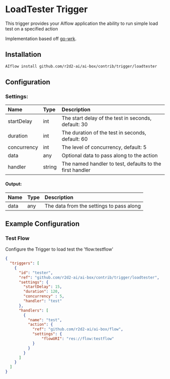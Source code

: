 <!--
title: LoadTester
weight: 4706
-->
# LoadTester Trigger
This trigger provides your AIflow application the ability to run simple load test on a specified action

Implementation based off [go-wrk](github.com/tsliwowicz/go-wrk).

## Installation

```bash
AIflow install github.com/r2d2-ai/ai-box/contrib/trigger/loadtester
```

## Configuration    

###  Settings:
| Name        | Type   | Description
|:---         | :---   | :---     
| startDelay  | int    | The start delay of the test in seconds, default: 30
| duration    | int    | The duration of the test in seconds, default: 60
| concurrency | int    | The level of concurrency, default: 5
| data        | any    | Optional data to pass along to the action
| handler     | string | The named handler to test, defaults to the first handler

#### Output:
| Name  | Type | Description
|:---   | :--- | :---     
| data  | any  | The data from the settings to pass along

## Example Configuration

### Test Flow
Configure the Trigger to load test the 'flow:testflow'

```json
{
  "triggers": [
    {
      "id": "tester",
      "ref": "github.com/r2d2-ai/ai-box/contrib/trigger/loadtester",
      "settings": {
        "startDelay": 15,
        "duration": 120,
        "concurrency" : 5,
        "handler": "test"
      },
      "handlers": [
        {
          "name": "test",
          "action": {
            "ref": "github.com/r2d2-ai/ai-box/flow",
            "settings": {
                "flowURI": "res://flow:testflow"
            }       
          }
        }
      ]
    }
  ]
}
`````